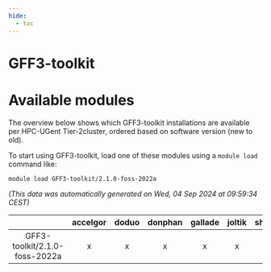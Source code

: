 ```yaml
---
hide:
  - toc
---
```


GFF3-toolkit
============

# Available modules


The overview below shows which GFF3-toolkit installations are available per HPC-UGent Tier-2cluster, ordered based on software version (new to old).

To start using GFF3-toolkit, load one of these modules using a `module load` command like:

```shell
module load GFF3-toolkit/2.1.0-foss-2022a
```

*(This data was automatically generated on Wed, 04 Sep 2024 at 09:59:34 CEST)*  

| |accelgor|doduo|donphan|gallade|joltik|shinx|skitty|
| :---: | :---: | :---: | :---: | :---: | :---: | :---: | :---: |
|GFF3-toolkit/2.1.0-foss-2022a|x|x|x|x|x|-|x|
